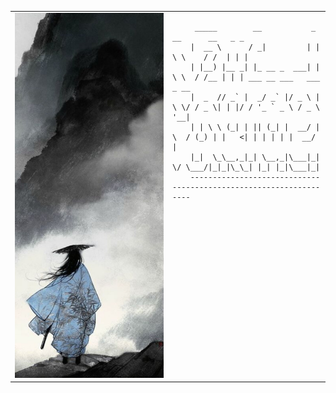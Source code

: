  

<table>
  <tr>
    <td style="width: 50%;">
       <img src="https://github.com/RafaelVVolkmer/RafaelVVolkmer/blob/main/imagen.jpg" alt="Descrição da Imagem"  style="width:100%;"/>
    </td>
    <td style="width: 50%; vertical-align: top;">
      <p>
       
         _____        __           _  __      __   _ _                        
        |  __ \      / _|         | | \ \    / /  | | |                       
        | |__) |__ _| |_ __ _  ___| |  \ \  / /__ | | | ___ __ ___   ___ _ __ 
        |  _  // _` |  _/ _` |/ _ \ |   \ \/ / _ \| | |/ / '_ ` _ \ / _ \ '__|
        | | \ \ (_| | || (_| |  __/ |    \  / (_) | |   <| | | | | |  __/ |   
        |_|  \_\__,_|_| \__,_|\___|_|     \/ \___/|_|_|\_\_| |_| |_|\___|_|    
        ------------------------------------------------------------------
  </tr>
</table>
